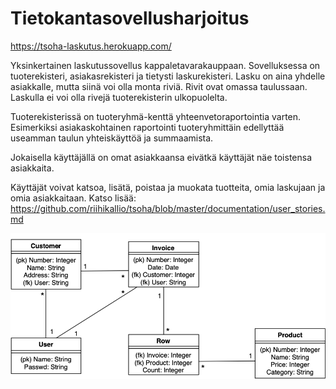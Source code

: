 # Tietokantasovellusharjoitus

<https://tsoha-laskutus.herokuapp.com/>

Yksinkertainen laskutussovellus kappaletavarakauppaan. Sovelluksessa on tuoterekisteri, asiakasrekisteri ja tietysti laskurekisteri. Lasku on aina yhdelle asiakkalle, mutta siinä voi olla monta riviä. Rivit ovat omassa taulussaan. Laskulla ei voi olla rivejä tuoterekisterin ulkopuolelta.

Tuoterekisterissä on tuoteryhmä-kenttä yhteenvetoraportointia varten. Esimerkiksi asiakaskohtainen raportointi tuoteryhmittäin edellyttää useamman taulun yhteiskäyttöä ja summaamista.

Jokaisella käyttäjällä on omat asiakkaansa eivätkä käyttäjät näe toistensa asiakkaita.

Käyttäjät voivat katsoa, lisätä, poistaa ja muokata tuotteita, omia laskujaan ja omia asiakkaitaan. Katso lisää: <https://github.com/riihikallio/tsoha/blob/master/documentation/user_stories.md>

![ER-kaavio](https://github.com/riihikallio/tsoha/blob/master/documentation/erd.png)
